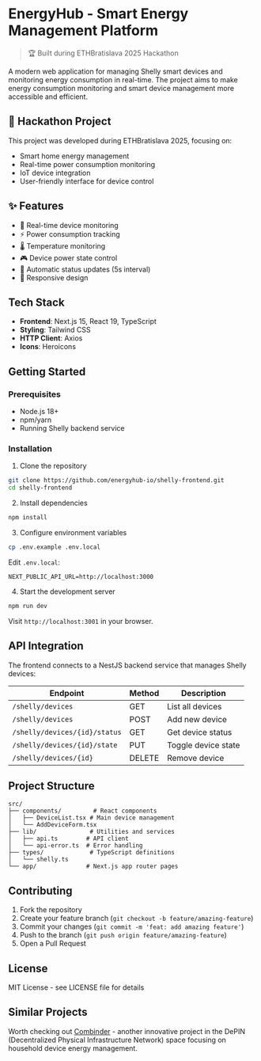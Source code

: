 # EnergyHub - Smart Energy Management Platform

> 🏆 Built during ETHBratislava 2025 Hackathon

A modern web application for managing Shelly smart devices and monitoring energy consumption in real-time. The project aims to make energy consumption monitoring and smart device management more accessible and efficient.

## 🚀 Hackathon Project

This project was developed during ETHBratislava 2025, focusing on:

- Smart home energy management
- Real-time power consumption monitoring
- IoT device integration
- User-friendly interface for device control

## ✨ Features

- 🔌 Real-time device monitoring
- ⚡ Power consumption tracking
- 🌡️ Temperature monitoring
- 🎮 Device power state control
- 🔄 Automatic status updates (5s interval)
- 📱 Responsive design

## Tech Stack

- **Frontend**: Next.js 15, React 19, TypeScript
- **Styling**: Tailwind CSS
- **HTTP Client**: Axios
- **Icons**: Heroicons

## Getting Started

### Prerequisites

- Node.js 18+
- npm/yarn
- Running Shelly backend service

### Installation

1. Clone the repository

```bash
git clone https://github.com/energyhub-io/shelly-frontend.git
cd shelly-frontend
```

2. Install dependencies

```bash
npm install
```

3. Configure environment variables

```bash
cp .env.example .env.local
```

Edit `.env.local`:

```env
NEXT_PUBLIC_API_URL=http://localhost:3000
```

4. Start the development server

```bash
npm run dev
```

Visit `http://localhost:3001` in your browser.

## API Integration

The frontend connects to a NestJS backend service that manages Shelly devices:

| Endpoint                      | Method | Description         |
| ----------------------------- | ------ | ------------------- |
| `/shelly/devices`             | GET    | List all devices    |
| `/shelly/devices`             | POST   | Add new device      |
| `/shelly/devices/{id}/status` | GET    | Get device status   |
| `/shelly/devices/{id}/state`  | PUT    | Toggle device state |
| `/shelly/devices/{id}`        | DELETE | Remove device       |

## Project Structure

```
src/
├── components/         # React components
│   ├── DeviceList.tsx # Main device management
│   └── AddDeviceForm.tsx
├── lib/               # Utilities and services
│   ├── api.ts        # API client
│   └── api-error.ts  # Error handling
├── types/             # TypeScript definitions
│   └── shelly.ts
└── app/              # Next.js app router pages
```

## Contributing

1. Fork the repository
2. Create your feature branch (`git checkout -b feature/amazing-feature`)
3. Commit your changes (`git commit -m 'feat: add amazing feature'`)
4. Push to the branch (`git push origin feature/amazing-feature`)
5. Open a Pull Request

## License

MIT License - see LICENSE file for details

## Similar Projects

Worth checking out [Combinder](https://www.combinder.io/) - another innovative project in the DePIN (Decentralized Physical Infrastructure Network) space focusing on household device energy management.

